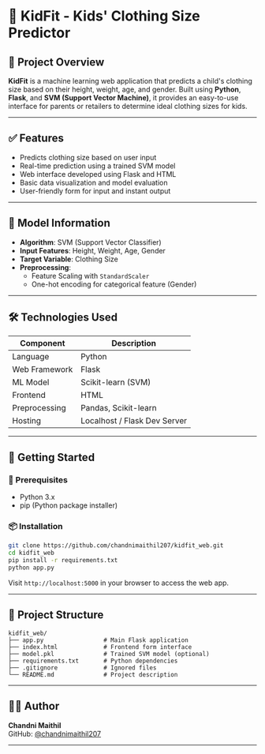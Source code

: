 # 👕 KidFit - Kids' Clothing Size Predictor

## 📘 Project Overview

**KidFit** is a machine learning web application that predicts a child's clothing size based on their height, weight, age, and gender. Built using **Python**, **Flask**, and **SVM (Support Vector Machine)**, it provides an easy-to-use interface for parents or retailers to determine ideal clothing sizes for kids.

---

## ✅ Features

- Predicts clothing size based on user input
- Real-time prediction using a trained SVM model
- Web interface developed using Flask and HTML
- Basic data visualization and model evaluation
- User-friendly form for input and instant output

---

## 🧠 Model Information

- **Algorithm**: SVM (Support Vector Classifier)
- **Input Features**: Height, Weight, Age, Gender
- **Target Variable**: Clothing Size
- **Preprocessing**:
  - Feature Scaling with `StandardScaler`
  - One-hot encoding for categorical feature (Gender)

---

## 🛠️ Technologies Used

| Component       | Description                  |
|----------------|------------------------------|
| Language        | Python                       |
| Web Framework   | Flask                        |
| ML Model        | Scikit-learn (SVM)           |
| Frontend        | HTML                         |
| Preprocessing   | Pandas, Scikit-learn         |
| Hosting         | Localhost / Flask Dev Server |

---

## 🚀 Getting Started

### 🔧 Prerequisites

- Python 3.x
- pip (Python package installer)

### 📦 Installation

```bash
git clone https://github.com/chandnimaithil207/kidfit_web.git
cd kidfit_web
pip install -r requirements.txt
python app.py
```

Visit `http://localhost:5000` in your browser to access the web app.

---

## 📂 Project Structure

```
kidfit_web/
├── app.py                 # Main Flask application
├── index.html             # Frontend form interface
├── model.pkl              # Trained SVM model (optional)
├── requirements.txt       # Python dependencies
├── .gitignore             # Ignored files
└── README.md              # Project description
```

---

## 👩‍💻 Author

**Chandni Maithil**  
GitHub: [@chandnimaithil207](https://github.com/chandnimaithil207)

---
